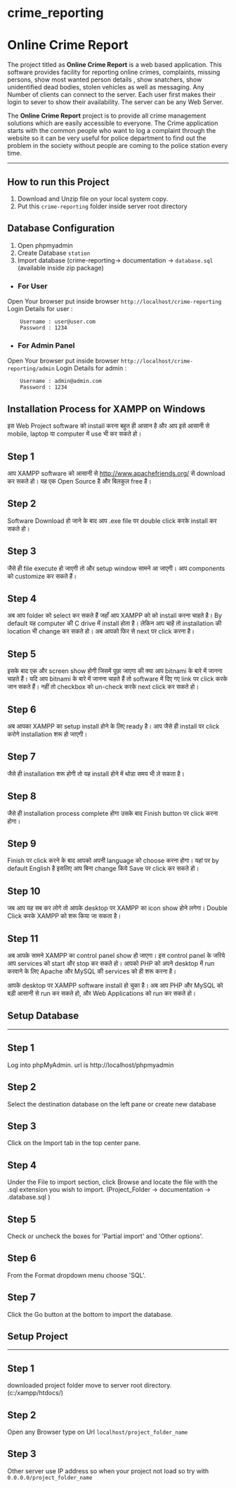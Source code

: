 # crime_reporting

# Online Crime Report
The project titled as **Online Crime Report** is a web based application. This software provides facility for reporting online crimes, complaints, missing persons, show most wanted person details , show snatchers, show unidentified dead bodies, stolen vehicles as well as messaging. Any Number of clients can connect to the server. Each user first makes their login to sever to show their availability. The server can be any Web Server. 

The **Online Crime Report** project is to provide all crime management solutions which are easily accessible to everyone. The Crime application starts with the common people who want to log a complaint through the website so it can be very useful for police department to find out the problem in the society without people are coming to the police station every time.

----

## How to run this Project
1. Download and Unzip file on your local system copy.
2. Put this `crime-reporting` folder inside server root directory

## Database Configuration
1.	Open phpmyadmin
2.	Create Database `station`
3.	Import database (crime-reporting-> documentation -> `database.sql` (available inside zip package)

- ### For User

Open Your browser put inside browser `http://localhost/crime-reporting`
Login Details for user :

```
	Username : user@user.com
	Password : 1234
```

- ### For Admin Panel

Open Your browser put inside browser `http://localhost/crime-reporting/admin`
Login Details for admin :

```
	Username : admin@admin.com
	Password : 1234
```


Installation Process for XAMPP on Windows
-----------------------------------------
इस Web Project software को install करना बहुत ही आसान है और आप इसे आसानी से mobile, laptop या computer में use भी कर सकते हो।

## Step 1

आप XAMPP software को आसानी से http://www.apachefriends.org/ से download कर सकते हो।
यह एक Open Source है और बिलकुल free है।


## Step 2

Software Download हो जाने के बाद आप .exe file पर double click करके install कर सकते हो।


## Step 3

जैसे ही file execute हो जाएगी तो और setup window सामने आ जाएगी। आप components को customize कर सकते हैं।


## Step 4

अब आप folder को select कर सकते हैं जहाँ आप XAMPP को को install करना चाहते है।
By default यह computer की C drive में install होता है। लेकिन आप चाहें तो installation की location भी change कर सकते हो।
अब आपको फिर से next पर click करना है।


## Step 5

इसके बाद एक और screen show होगी जिसमें पूछा जाएगा की क्या आप bitnami के बारे में जानना चाहते हैं।
यदि आप bitnami के बारे में जानना चाहते हैं तो software में दिए गए link पर click करके जान सकते हैं।
नहीं तो checkbox को un-check करके next click कर सकते हो।


## Step 6

अब आपका XAMPP का setup install होने के लिए ready है। आप जैसे ही install पर click करोगे installation शरू हो जाएगी।


## Step 7

जैसे ही installation शरू होगी तो यह install होने में थोडा समय भी ले सकता है।


## Step 8

जैसे ही installation process complete होगा उसके बाद Finish button पर click करना होगा।


## Step 9

Finish पर click करने के बाद आपको अपनी language को choose करना होगा।
यहां पर by default English है इसलिए आप बिना change किये Save पर click कर सकते हो।


## Step 10
जब आप यह सब कर लोगे तो आपके desktop पर XAMPP का icon show होने लगेगा।
Double Click करके XAMPP को शरू किया जा सकता है।




## Step 11

अब आपके सामने XAMPP का control panel show हो जाएगा।
इस control panel के जरिये आप services को start और stop कर सकते हो।
आपको PHP को अपने desktop में run करवाने के लिए Apache और MySQL की services को ही शरू करना है।

आपके desktop पर XAMPP software install हो चुका है। अब आप PHP और MySQL को बड़ी आसानी से run कर सकते हो, और Web Applications को run कर सकते हो।


## Setup Database
----------------------------------------------------

## Step 1

Log into phpMyAdmin. url is http://localhost/phpmyadmin


## Step 2

Select the destination database on the left pane or create new database 


## Step 3

Click on the Import tab in the top center pane. 


## Step 4

Under the File to import section, click Browse and locate the file with the .sql extension you wish to import.
(Project_Folder -> documentation -> .database.sql )


## Step 5

Check or uncheck the boxes for 'Partial import' and 'Other options'.


## Step 6

From the Format dropdown menu choose 'SQL'.


## Step 7

Click the Go button at the bottom to import the database.



## Setup Project
---------------

## Step 1

downloaded project folder move to server root directory.
(c:/xampp/htdocs/)


## Step 2

Open any Browser type on Url `localhost/project_folder_name`

## Step 3
Other server use IP address so when your project not load so try with `0.0.0.0/project_folder_name`

